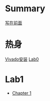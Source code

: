# Summary

[写在前面](./写在前面.md)

# 热身

[Vivado安装](./Vivado安装.md)
[Lab0](./Lab0.md)

# Lab1

- [Chapter 1](./chapter_1.md)
